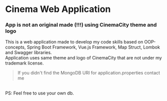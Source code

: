 # Cinema Web Application
### App is not an original made (!!!) using CinemaCity theme and logo

This is a web application made to develop my code skills based on OOP-concepts, Spring Boot Framework, Vue.js Framework, Map Struct, Lombok and Swagger libraries.
<br>Application uses same theme and logo of CinemaCity that are not under my trademark license.

>If you didn't find the MongoDB URI for application.properties contact me

<br> PS: Feel free to use your own db.

<!--MONGO_URI = mongodb+srv://CinemaSoftTP:E2z4lXB3YjLOD016@cinemacluster.qzcqt.mongodb.net/test
 
